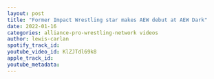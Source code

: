 ```yaml
---
layout: post
title: "Former Impact Wrestling star makes AEW debut at AEW Dark"
date: 2022-01-16
categories: alliance-pro-wrestling-network videos
author: lewis-carlan
spotify_track_id: 
youtube_video_id: KlZJTdl69k8
apple_track_id: 
youtube_metadata: 
---
```


